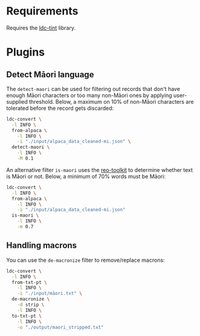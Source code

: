 # Requirements

Requires the [ldc-tint](https://github.com/waikato-llm/ldc-tint) library.

# Plugins

## Detect Māori language

The `detect-maori` can be used for filtering out records that don't have enough Māori characters or
too many non-Māori ones by applying user-supplied threshold. Below, a maximum on 10% of non-Māori 
characters are tolerated before the record gets discarded:

```bash
ldc-convert \
  -l INFO \
  from-alpaca \
    -l INFO \
    -i "./input/alpaca_data_cleaned-mi.json" \
  detect-maori \
    -l INFO \
    -M 0.1
```

An alternative filter `is-maori` uses the [reo-toolkit](https://github.com/TeHikuMedia/reo-toolkit)
to determine whether text is Māori or not. Below, a minimum of 70% words must be Māori:

```bash
ldc-convert \
  -l INFO \
  from-alpaca \
    -l INFO \
    -i "./input/alpaca_data_cleaned-mi.json"
  is-maori \
    -l INFO \
    -m 0.7  
```

## Handling macrons

You can use the `de-macronize` filter to remove/replace macrons:

```bash
ldc-convert \
  -l INFO \
  from-txt-pt \
    -l INFO \
    -i "./input/māori.txt" \
  de-macronize \
    -d strip \
    -l INFO \
  to-txt-pt \
    -l INFO \
    -o "./output/maori_stripped.txt"  
```
